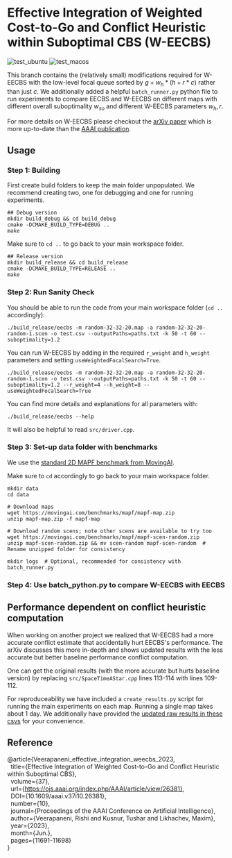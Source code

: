 # Effective Integration of Weighted Cost-to-Go and Conflict Heuristic within Suboptimal CBS (W-EECBS)
![test_ubuntu](https://github.com/Jiaoyang-Li/EECBS/actions/workflows/test_ubuntu.yml/badge.svg)
![test_macos](https://github.com/Jiaoyang-Li/EECBS/actions/workflows/test_macos.yml/badge.svg)


This branch contains the (relatively small) modifications required for W-EECBS with the low-level focal queue sorted by $g + w_h * (h + r * c)$ rather than just $c$.
We additionally added a helpful `batch_runner.py` python file to run experiments to compare EECBS and W-EECBS on different maps with different overall suboptimality $w_{so}$ and different W-EECBS parameters $w_h, r$.

For more details on W-EECBS please checkout the [arXiv paper](https://arxiv.org/abs/2205.11624) which is more up-to-date than the [AAAI publication](https://ojs.aaai.org/index.php/AAAI/article/view/26381).

## Usage
### Step 1: Building
First create build folders to keep the main folder unpopulated. We recommend creating two, one for debugging and one for running experiments.

```shell script
## Debug version
mkdir build_debug && cd build_debug
cmake -DCMAKE_BUILD_TYPE=DEBUG ..
make
```

Make sure to `cd ..` to go back to your main workspace folder.

```shell script
## Release version
mkdir build_release && cd build_release
cmake -DCMAKE_BUILD_TYPE=RELEASE ..
make
```

### Step 2: Run Sanity Check

You should be able to run the code from your main workspace folder (`cd ..` accordingly):
```
./build_release/eecbs -m random-32-32-20.map -a random-32-32-20-random-1.scen -o test.csv --outputPaths=paths.txt -k 50 -t 60 --suboptimality=1.2 
```

You can run W-EECBS by adding in the required `r_weight` and `h_weight` parameters and setting `useWeightedFocalSearch=True`.
```
./build_release/eecbs -m random-32-32-20.map -a random-32-32-20-random-1.scen -o test.csv --outputPaths=paths.txt -k 50 -t 60 --suboptimality=1.2 --r_weight=4 --h_weight=8 --useWeightedFocalSearch=True
```
You can find more details and explanations for all parameters with:
```
./build_release/eecbs --help
```
It will also be helpful to read `src/driver.cpp`.


### Step 3: Set-up data folder with benchmarks
We use the [standard 2D MAPF benchmark from MovingAI](https://movingai.com/benchmarks/mapf/index.html).

Make sure to `cd` accordingly to go back to your main workspace folder.
```shell script
mkdir data
cd data

# Download maps
wget https://movingai.com/benchmarks/mapf/mapf-map.zip
unzip mapf-map.zip -f mapf-map

# Download random scens; note other scens are available to try too
wget https://movingai.com/benchmarks/mapf/mapf-scen-random.zip
unzip mapf-scen-random.zip && mv scen-random mapf-scen-random  # Rename unzipped folder for consistency

mkdir logs  # Optional, recommended for consistency with batch_runner.py
``` 

### Step 4: Use batch_python.py to compare W-EECBS with EECBS


## Performance dependent on conflict heuristic computation
When working on another project we realized that W-EECBS had a more accurate conflict estimate that accidentally hurt EECBS's performance. The arXiv discusses this more in-depth and shows updated results with the less accurate but better baseline performance conflict computation.

One can get the original results (with the more accurate but hurts baseline version) by replacing `src/SpaceTimeAStar.cpp` lines 113-114 with lines 109-112.

For reproduceability we have included a `create_results.py` script for running the main experiments on each map. Running a single map takes about 1 day. We additionally have provided the [updated raw results in these csvs](https://drive.google.com/drive/folders/14CYl_WAOop0yhHOEl1gqPaEIHjLRP5vO?usp=drive_link) for your convenience.

## Reference

@article{Veerapaneni_effective_integration_weecbs_2023, \
&nbsp;    title={Effective Integration of Weighted Cost-to-Go and Conflict Heuristic within Suboptimal CBS}, \
&nbsp;    volume={37}, \
&nbsp;    url={https://ojs.aaai.org/index.php/AAAI/article/view/26381}, \
&nbsp;    DOI={10.1609/aaai.v37i10.26381}, \
&nbsp;    number={10}, \
&nbsp;    journal={Proceedings of the AAAI Conference on Artificial Intelligence}, \
&nbsp;    author={Veerapaneni, Rishi and Kusnur, Tushar and Likhachev, Maxim}, \
&nbsp; year={2023}, \
&nbsp;    month={Jun.}, \
&nbsp;    pages={11691-11698} \
}
